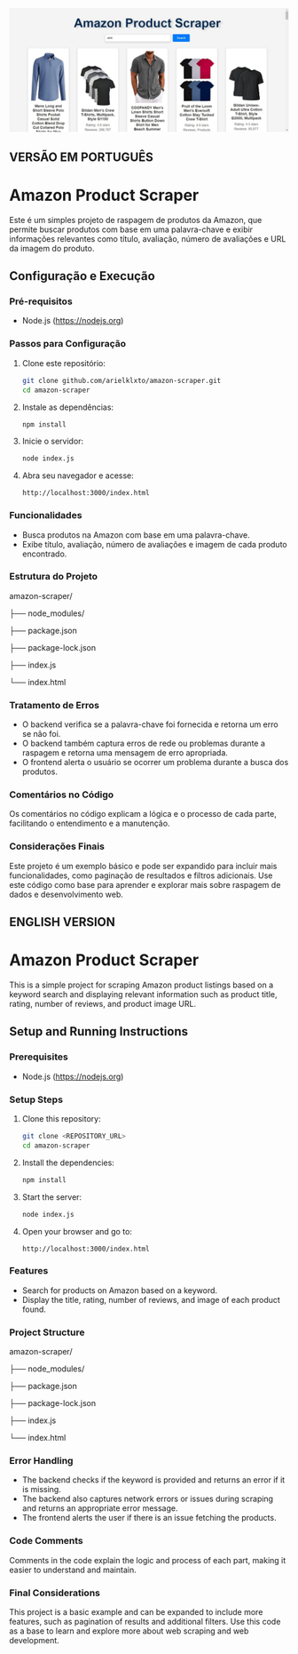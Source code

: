 ![amazon scraper](https://github.com/arielklxto/amazon-scraper/blob/main/img/imagem.jpg)

## VERSÃO EM PORTUGUÊS

# Amazon Product Scraper

Este é um simples projeto de raspagem de produtos da Amazon, que permite buscar produtos com base em uma palavra-chave e exibir informações relevantes como título, avaliação, número de avaliações e URL da imagem do produto.

## Configuração e Execução

### Pré-requisitos

- Node.js (https://nodejs.org)

### Passos para Configuração

1. Clone este repositório:
    ```bash
    git clone github.com/arielklxto/amazon-scraper.git
    cd amazon-scraper
    ```

2. Instale as dependências:
    ```bash
    npm install
    ```

3. Inicie o servidor:
    ```bash
    node index.js
    ```

4. Abra seu navegador e acesse:
    ```
    http://localhost:3000/index.html
    ```

### Funcionalidades

- Busca produtos na Amazon com base em uma palavra-chave.
- Exibe título, avaliação, número de avaliações e imagem de cada produto encontrado.

### Estrutura do Projeto

amazon-scraper/

├── node_modules/

├── package.json

├── package-lock.json

├── index.js

└── index.html


### Tratamento de Erros

- O backend verifica se a palavra-chave foi fornecida e retorna um erro se não foi.
- O backend também captura erros de rede ou problemas durante a raspagem e retorna uma mensagem de erro apropriada.
- O frontend alerta o usuário se ocorrer um problema durante a busca dos produtos.

### Comentários no Código

Os comentários no código explicam a lógica e o processo de cada parte, facilitando o entendimento e a manutenção.

### Considerações Finais

Este projeto é um exemplo básico e pode ser expandido para incluir mais funcionalidades, como paginação de resultados e filtros adicionais. Use este código como base para aprender e explorar mais sobre raspagem de dados e desenvolvimento web.


## ENGLISH VERSION 
# Amazon Product Scraper

This is a simple project for scraping Amazon product listings based on a keyword search and displaying relevant information such as product title, rating, number of reviews, and product image URL.

## Setup and Running Instructions

### Prerequisites

- Node.js (https://nodejs.org)

### Setup Steps

1. Clone this repository:
    ```bash
    git clone <REPOSITORY_URL>
    cd amazon-scraper
    ```

2. Install the dependencies:
    ```bash
    npm install
    ```

3. Start the server:
    ```bash
    node index.js
    ```

4. Open your browser and go to:
    ```
    http://localhost:3000/index.html
    ```

### Features

- Search for products on Amazon based on a keyword.
- Display the title, rating, number of reviews, and image of each product found.

### Project Structure

amazon-scraper/

├── node_modules/

├── package.json

├── package-lock.json

├── index.js

└── index.html


### Error Handling

- The backend checks if the keyword is provided and returns an error if it is missing.
- The backend also captures network errors or issues during scraping and returns an appropriate error message.
- The frontend alerts the user if there is an issue fetching the products.

### Code Comments

Comments in the code explain the logic and process of each part, making it easier to understand and maintain.

### Final Considerations

This project is a basic example and can be expanded to include more features, such as pagination of results and additional filters. Use this code as a base to learn and explore more about web scraping and web development.
